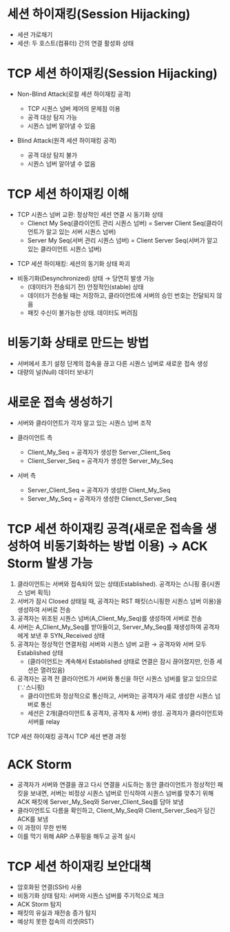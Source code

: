 # 세션 하이재킹(Session Hijacking)
- 세션 가로채기
- 세션: 두 호스트(컴퓨터) 간의 연결 활성화 상태


# TCP 세션 하이재킹(Session Hijacking)

* Non-Blind Attack(로컬 세션 하이재킹 공격)
   * TCP 시퀀스 넘버 제어의 문제점 이용
   * 공격 대상 탐지 가능
   * 시퀀스 넘버 알아낼 수 있음

* Blind Attack(원격 세션 하이재킹 공격)
   * 공격 대상 탐지 불가
   * 시퀀스 넘버 알아낼 수 없음

 

# TCP 세션 하이재킹 이해

* TCP 시퀀스 넘버 교환: 정상적인 세션 연결 시 동기화 상태
	* Clienct My Seq(클라이언트 관리 시퀀스 넘버) = Server Client Seq(클라이언트가 알고 있는 서버 시퀀스 넘버)
	* Server My Seq(서버 관리 시퀀스 넘버) = Client Server Seq(서버가 알고 있는 클라이언트 시퀀스 넘버)

- TCP 세션 하이재킹: 세션의 동기화 상태 파괴

 

* 비동기화(Desynchronized) 상태 → 당연히 발생 가능
	* (데이터가 전송되기 전) 안정적인(stable) 상태
	* 데이터가 전송될 때는 저장하고, 클라이언트에 서버의 승인 번호는 전달되지 않음
	* 패킷 수신이 불가능한 상태. 데이터도 버려짐

 

# 비동기화 상태로 만드는 방법
   * 서버에서 초기 설정 단계의 접속을 끊고 다른 시퀀스 넘버로 새로운 접속 생성
   * 대량의 널(Null) 데이터 보내기

 

# 새로운 접속 생성하기

- 서버와 클라이언트가 각자 알고 있는 시퀀스 넘버 조작
- 클라이언트 측
   * Client_My_Seq = 공격자가 생성한 Server_Client_Seq
   * Client_Server_Seq = 공격자가 생성한 Server_My_Seq

- 서버 측
   * Server_Client_Seq = 공격자가 생성한 Client_My_Seq
   * Server_My_Seq = 공격자가 생성한 Clienct_Server_Seq

 

# TCP 세션 하이재킹 공격(새로운 접속을 생성하여 비동기화하는 방법 이용) → ACK Storm 발생 가능

1. 클라이언트는 서버와 접속되어 있는 상태(Established). 공격자는 스니핑 중(시퀀스 넘버 획득)
2. 서버가 잠시 Closed 상태일 때, 공격자는 RST 패킷(스니핑한 시퀀스 넘버 이용)을 생성하여 서버로 전송
3. 공격자는 위조된 시퀀스 넘버(A_Client_My_Seq)를 생성하여 서버로 전송
4. 서버는 A_Client_My_Seq를 받아들이고, Server_My_Seq를 재생성하여 공격자에게 보낸 후 SYN_Received 상태
5. 공격자는 정상적인 연결처럼 서버와 시퀀스 넘버 교환 → 공격자와 서버 모두 Established 상태
   * (클라이언트는 계속해서 Established 상태로 연결은 잠시 끊어졌지만, 인증 세션은 열려있음)
6. 공격자는 공격 전 클라이언트가 서버와 통신을 하던 시퀀스 넘버를 알고 있으므로(∵스니핑)
   * 클라이언트와 정상적으로 통신하고, 서버와는 공격자가 새로 생성한 시퀀스 넘버로 통신
   * 세션은 2개(클라이언트 & 공격자, 공격자 & 서버) 생성. 공격자가 클라이언트와 서버를 relay

TCP 세션 하이재킹 공격시 TCP 세션 변경 과정
 

# ACK Storm
- 공격자가 서버와 연결을 끊고 다시 연결을 시도하는 동안 클라이언트가 정상적인 패킷을 보내면, 서버는 비정상 시퀀스 넘버로 인식하여 시퀀스 넘버를 맞추기 위해 ACK 패킷에 Server_My_Seq와 Server_Client_Seq를 담아 보냄
- 클라이언트도 다름을 확인하고, Client_My_Seq와 Client_Server_Seq가 담긴 ACK를 보냄
- 이 과정이 무한 반복
- 이를 막기 위해 ARP 스푸핑을 해두고 공격 실시

# TCP 세션 하이재킹 보안대책
- 암호화된 연결(SSH) 사용
- 비동기화 상태 탐지: 서버와 시퀀스 넘버를 주기적으로 체크
- ACK Storm 탐지
- 패킷의 유실과 재전송 증가 탐지
- 예상치 못한 접속의 리셋(RST)